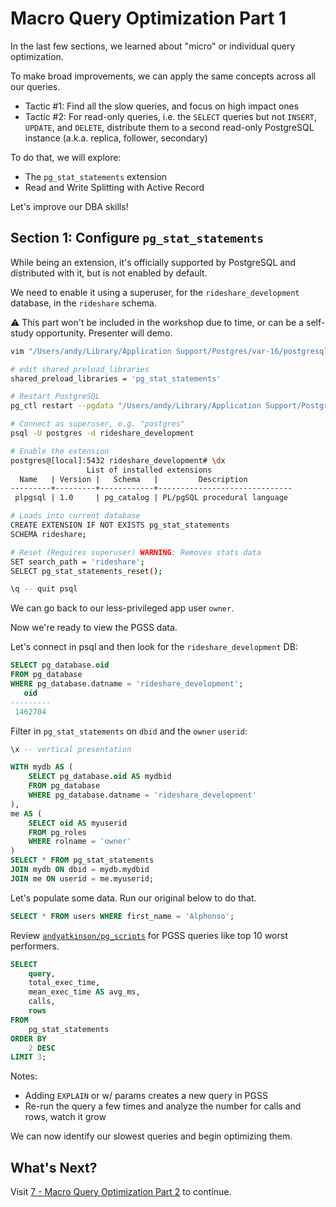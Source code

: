 # Macro Query Optimization Part 1

In the last few sections, we learned about "micro" or individual query optimization.

To make broad improvements, we can apply the same concepts across all our queries.
- Tactic #1: Find all the slow queries, and focus on high impact ones
- Tactic #2: For read-only queries, i.e. the `SELECT` queries but not `INSERT`, `UPDATE`, and `DELETE`, distribute them to a second read-only PostgreSQL instance (a.k.a. replica, follower, secondary)

To do that, we will explore:
- The `pg_stat_statements` extension
- Read and Write Splitting with Active Record

Let's improve our DBA skills!

## Section 1: Configure `pg_stat_statements`
While being an extension, it's officially supported by PostgreSQL and distributed with it, but is not enabled by default.

We need to enable it using a superuser, for the `rideshare_development` database, in the `rideshare` schema.

⚠️ This part won't be included in the workshop due to time, or can be a self-study opportunity. Presenter will demo.

```sh
vim "/Users/andy/Library/Application Support/Postgres/var-16/postgresql.conf"

# edit shared_preload_libraries
shared_preload_libraries = 'pg_stat_statements'

# Restart PostgreSQL
pg_ctl restart --pgdata "/Users/andy/Library/Application Support/Postgres/var-16/"

# Connect as superuser, e.g. "postgres"
psql -U postgres -d rideshare_development

# Enable the extension
postgres@[local]:5432 rideshare_development# \dx
                 List of installed extensions
  Name   | Version |   Schema   |         Description
---------+---------+------------+------------------------------
 plpgsql | 1.0     | pg_catalog | PL/pgSQL procedural language

# Loads into current database
CREATE EXTENSION IF NOT EXISTS pg_stat_statements
SCHEMA rideshare;

# Reset (Requires superuser) WARNING: Removes stats data
SET search_path = 'rideshare';
SELECT pg_stat_statements_reset();

\q -- quit psql
```

We can go back to our less-privileged app user `owner`.

Now we're ready to view the PGSS data.

Let's connect in psql and then look for the `rideshare_development` DB:

```sql
SELECT pg_database.oid
FROM pg_database
WHERE pg_database.datname = 'rideshare_development';
   oid
---------
 1462704
```

Filter in `pg_stat_statements` on `dbid` and the `owner` `userid`:

```sql
\x -- vertical presentation

WITH mydb AS (
    SELECT pg_database.oid AS mydbid
    FROM pg_database
    WHERE pg_database.datname = 'rideshare_development'
),
me AS (
    SELECT oid AS myuserid
    FROM pg_roles
    WHERE rolname = 'owner'
)
SELECT * FROM pg_stat_statements
JOIN mydb ON dbid = mydb.mydbid
JOIN me ON userid = me.myuserid;
```

Let's populate some data. Run our original below to do that.

```sql
SELECT * FROM users WHERE first_name = 'Alphonso';
```

Review [`andyatkinson/pg_scripts`](https://github.com/andyatkinson/pg_scripts) for PGSS queries like top 10 worst performers.

```sql
SELECT
    query,
    total_exec_time,
    mean_exec_time AS avg_ms,
    calls,
    rows
FROM
    pg_stat_statements
ORDER BY
    2 DESC
LIMIT 3;
```

Notes:
- Adding `EXPLAIN` or w/ params creates a new query in PGSS
- Re-run the query a few times and analyze the number for calls and rows, watch it grow

We can now identify our slowest queries and begin optimizing them.

## What's Next?
Visit [7 - Macro Query Optimization Part 2](/docs/workshop/7_macro_overview_part_2.md) to continue.
